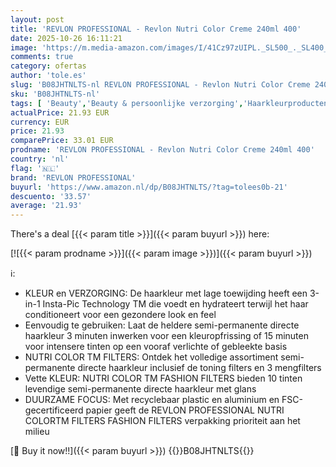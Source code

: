 ```yaml
---
layout: post
title: 'REVLON PROFESSIONAL - Revlon Nutri Color Creme 240ml 400'
date: 2025-10-26 16:11:21
image: 'https://m.media-amazon.com/images/I/41Cz97zUIPL._SL500_._SL400_.jpg'
comments: true
category: ofertas
author: 'tole.es'
slug: 'B08JHTNLTS-nl REVLON PROFESSIONAL - Revlon Nutri Color Creme 240ml 400'
sku: 'B08JHTNLTS-nl'
tags: [ 'Beauty','Beauty & persoonlijke verzorging','Haarkleurproducten','Haarverzorging','Permanente haarkleuring','revlon professional','🇳🇱', ]
actualPrice: 21.93 EUR
currency: EUR
price: 21.93
comparePrice: 33.01 EUR
prodname: 'REVLON PROFESSIONAL - Revlon Nutri Color Creme 240ml 400'
country: 'nl'
flag: '🇳🇱'
brand: 'REVLON PROFESSIONAL'
buyurl: 'https://www.amazon.nl/dp/B08JHTNLTS/?tag=tolees0b-21'
descuento: '33.57'
average: '21.93'
---
```


There's a deal [{{< param title >}}]({{< param buyurl >}})  here:

[![{{< param prodname >}}]({{< param image >}})]({{< param buyurl >}})

ℹ️:

- KLEUR en VERZORGING: De haarkleur met lage toewijding heeft een 3-in-1 Insta-Pic Technology TM die voedt en hydrateert terwijl het haar conditioneert voor een gezondere look en feel
- Eenvoudig te gebruiken: Laat de heldere semi-permanente directe haarkleur 3 minuten inwerken voor een kleuropfrissing of 15 minuten voor intensere tinten op een vooraf verlichte of gebleekte basis
- NUTRI COLOR TM FILTERS: Ontdek het volledige assortiment semi-permanente directe haarkleur inclusief de toning filters en 3 mengfilters​
- Vette KLEUR: NUTRI COLOR TM FASHION FILTERS bieden 10 tinten levendige semi-permanente directe haarkleur met glans
- DUURZAME FOCUS: Met recyclebaar plastic en aluminium en FSC-gecertificeerd papier geeft de REVLON PROFESSIONAL NUTRI COLORTM FILTERS FASHION FILTERS verpakking prioriteit aan het milieu

[🛒 Buy it now!!]({{< param buyurl >}})
{{<world>}}B08JHTNLTS{{</world>}}
